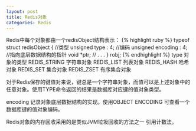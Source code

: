 ```yaml
---
layout: post
title: Redis对象
categories: Redis
---
```


Redis中每个对象都由一个redisObject结构表示：
{% highlight ruby %}
typeof struct redisObject {
	//类型
	unsigned type : 4;
	//编码
	unsigned encoding : 4;
	//指向底层数据结构的指针
	void *ptr;
	// . . .
} robj;
{% endhighlight %}
type  对象的类型
REDIS_STRING 字符串对象
REDIS_LIST 列表对象
REDIS_HASH 哈希对象
REDIS_SET 集合对象
REDIS_ZSET 有序集合对象

对于Redis保存的键值对来说，键总是一个字符串对象，而值可以是上述对象中的任意对象。使用TYPE命令返回的结果是数据库对应键的值对象类型。

encoding 记录对象底层数据结构的实现。使用OBJECT ENCODING 可查看一个数据库键的值对象编码。

Redis对象的内存回收采用的是类似JVM垃圾回收的方法之一  引用计数法。